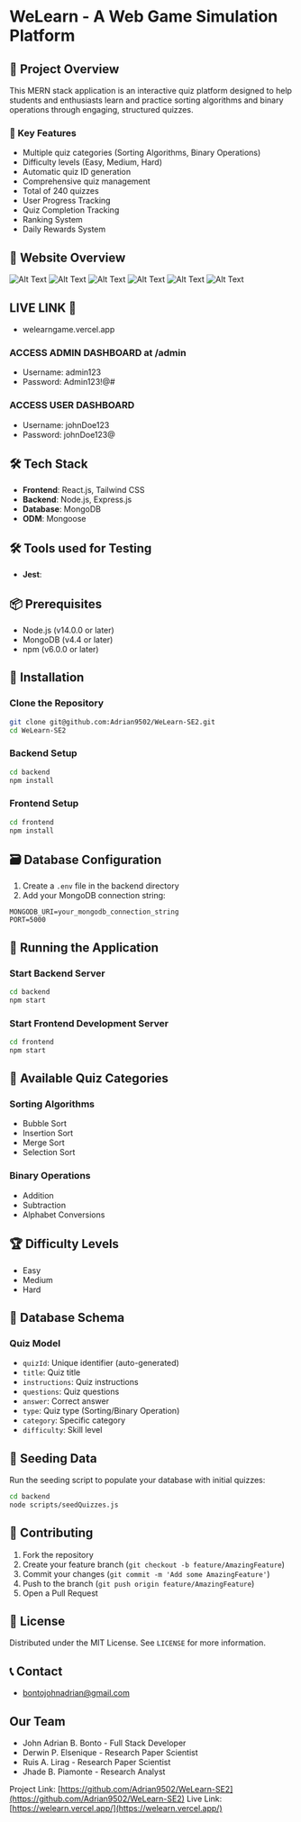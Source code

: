 # WeLearn - A Web Game Simulation Platform

## 🚀 Project Overview

This MERN stack application is an interactive quiz platform designed to help students and enthusiasts learn and practice sorting algorithms and binary operations through engaging, structured quizzes.

### 🌟 Key Features

- Multiple quiz categories (Sorting Algorithms, Binary Operations)
- Difficulty levels (Easy, Medium, Hard)
- Automatic quiz ID generation
- Comprehensive quiz management
- Total of 240 quizzes
- User Progress Tracking
- Quiz Completion Tracking
- Ranking System
- Daily Rewards System

## 🌟 Website Overview 
![Alt Text](./overview.png)
![Alt Text](./overview-1.png)
![Alt Text](./overview-2.png)
![Alt Text](./playing-gif.gif)
![Alt Text](./progress-gif.gif)
![Alt Text](./ranking-gif.gif)

## LIVE LINK 🚀
- welearngame.vercel.app

### ACCESS ADMIN DASHBOARD at /admin

- Username: admin123
- Password: Admin123!@#

### ACCESS USER DASHBOARD

- Username: johnDoe123
- Password: johnDoe123@

## 🛠 Tech Stack

- **Frontend**: React.js, Tailwind CSS
- **Backend**: Node.js, Express.js
- **Database**: MongoDB
- **ODM**: Mongoose

## 🛠 Tools used for Testing

- **Jest**: 

## 📦 Prerequisites

- Node.js (v14.0.0 or later)
- MongoDB (v4.4 or later)
- npm (v6.0.0 or later)

## 🔧 Installation

### Clone the Repository

```bash
git clone git@github.com:Adrian9502/WeLearn-SE2.git
cd WeLearn-SE2
```

### Backend Setup

```bash
cd backend
npm install
```

### Frontend Setup

```bash
cd frontend
npm install
```

## 🗃 Database Configuration

1. Create a `.env` file in the backend directory
2. Add your MongoDB connection string:

```
MONGODB_URI=your_mongodb_connection_string
PORT=5000
```

## 🚀 Running the Application

### Start Backend Server

```bash
cd backend
npm start
```

### Start Frontend Development Server

```bash
cd frontend
npm start
```

## 🌈 Available Quiz Categories

### Sorting Algorithms

- Bubble Sort
- Insertion Sort
- Merge Sort
- Selection Sort

### Binary Operations

- Addition
- Subtraction
- Alphabet Conversions

## 🏆 Difficulty Levels

- Easy
- Medium
- Hard

## 📝 Database Schema

### Quiz Model

- `quizId`: Unique identifier (auto-generated)
- `title`: Quiz title
- `instructions`: Quiz instructions
- `questions`: Quiz questions
- `answer`: Correct answer
- `type`: Quiz type (Sorting/Binary Operation)
- `category`: Specific category
- `difficulty`: Skill level

## 🧪 Seeding Data

Run the seeding script to populate your database with initial quizzes:

```bash
cd backend
node scripts/seedQuizzes.js
```

## 🤝 Contributing

1. Fork the repository
2. Create your feature branch (`git checkout -b feature/AmazingFeature`)
3. Commit your changes (`git commit -m 'Add some AmazingFeature'`)
4. Push to the branch (`git push origin feature/AmazingFeature`)
5. Open a Pull Request

## 📄 License

Distributed under the MIT License. See `LICENSE` for more information.

## 📞 Contact

- bontojohnadrian@gmail.com

## Our Team

- John Adrian B. Bonto - Full Stack Developer
- Derwin P. Elsenique - Research Paper Scientist
- Ruis A. Lirag - Research Paper Scientist
- Jhade B. Piamonte - Research Analyst

Project Link: [https://github.com/Adrian9502/WeLearn-SE2](https://github.com/Adrian9502/WeLearn-SE2)
Live Link: [https://welearn.vercel.app/](https://welearn.vercel.app/)
